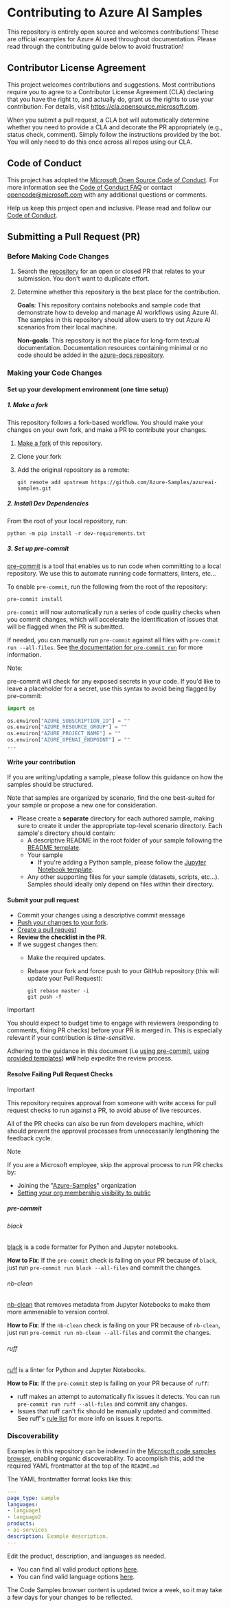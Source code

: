 # Contributing to Azure AI Samples

This repository is entirely open source and welcomes contributions! These are official examples for Azure AI used throughout documentation. Please read through the contributing guide below to avoid frustration!

## Contributor License Agreement
This project welcomes contributions and suggestions.  Most contributions require you to agree to a
Contributor License Agreement (CLA) declaring that you have the right to, and actually do, grant us
the rights to use your contribution. For details, visit https://cla.opensource.microsoft.com.

When you submit a pull request, a CLA bot will automatically determine whether you need to provide
a CLA and decorate the PR appropriately (e.g., status check, comment). Simply follow the instructions
provided by the bot. You will only need to do this once across all repos using our CLA.

## Code of Conduct
This project has adopted the [Microsoft Open Source Code of Conduct](https://opensource.microsoft.com/codeofconduct/).
For more information see the [Code of Conduct FAQ](https://opensource.microsoft.com/codeofconduct/faq/) or
contact [opencode@microsoft.com](mailto:opencode@microsoft.com) with any additional questions or comments.

Help us keep this project open and inclusive. Please read and follow our [Code of Conduct](https://opensource.microsoft.com/codeofconduct/).


## Submitting a Pull Request (PR)

### Before Making Code Changes

1. Search the [repository](https://github.com/Azure-Samples/azureai-samples/pulls) for an open or closed PR
  that relates to your submission. You don't want to duplicate effort.
2. Determine whether this repository is the best place for the contribution.

   **Goals**: This repository contains notebooks and sample code that demonstrate how to develop and manage AI
   workflows using Azure AI. The samples in this repository should allow users to try out Azure AI scenarios from their
   local machine.

   **Non-goals**: This repository is not the place for long-form textual documentation. Documentation resources
   containing minimal or no code should be added in the [azure-docs repository](https://github.com/MicrosoftDocs/azure-docs).

### Making your Code Changes

#### Set up your development environment (one time setup)

##### 1. Make a fork

This repository follows a fork-based workflow. You should make your changes on your own fork, and make a PR to
contribute your changes.

1. [Make a fork](https://docs.github.com/en/get-started/quickstart/fork-a-repo) of this repository.
2. Clone your fork
3. Add the original repository as a remote:

   ```shell
   git remote add upstream https://github.com/Azure-Samples/azureai-samples.git
   ```

##### 2. Install Dev Dependencies

From the root of your local repository, run:

```shell
python -m pip install -r dev-requirements.txt
```

##### 3. Set up pre-commit

[pre-commit](https://pre-commit.com/) is a tool that enables us to run code when committing to a local repository. We
use this to automate running code formatters, linters, etc...

To enable `pre-commit`, run the following from the root of the repository:

```shell
pre-commit install
```

`pre-commit` will now automatically run a series of code quality checks when you commit changes, which
will accelerate the identification of issues that will be flagged when the PR is submitted.

If needed, you can manually run `pre-commit` against all files  with `pre-commit run --all-files`. See
[the documentation for `pre-commit run`](https://pre-commit.com/#pre-commit-run) for more information.

Note: 

pre-commit will check for any exposed secrets in your code. If you'd like to leave a placeholder for a secret, use this syntax to avoid being flagged by pre-commit:

```python
import os

os.environ["AZURE_SUBSCRIPTION_ID"] = ""
os.environ["AZURE_RESOURCE_GROUP"] = ""
os.environ["AZURE_PROJECT_NAME"] = ""
os.environ["AZURE_OPENAI_ENDPOINT"] = ""
...
```


#### Write your contribution

If you are writing/updating a sample, please follow this guidance on how the samples should be structured.

Note that samples are organized by scenario, find the one best-suited for your sample or propose a new one for consideration.

* Please create a **separate** directory for each authored sample, making sure to create it under the appropriate top-level scenario directory. Each sample's directory should contain:
    * A descriptive README in the root folder of your sample following the [README template].
    * Your sample
      * If you're adding a Python sample, please follow the [Jupyter Notebook template].
    * Any other supporting files for your sample (datasets, scripts, etc...). Samples should ideally only depend on files within their directory.

#### Submit your pull request

* Commit your changes using a descriptive commit message
* [Push your changes to your fork](https://docs.github.com/en/get-started/using-git/pushing-commits-to-a-remote-repository).
* [Create a pull request](https://docs.github.com/en/pull-requests/collaborating-with-pull-requests/proposing-changes-to-your-work-with-pull-requests/creating-a-pull-request)
* **Review the checklist in the PR**.
* If we suggest changes then:
  * Make the required updates.
  * Rebase your fork and force push to your GitHub repository (this will update your Pull Request):

    ```shell
    git rebase master -i
    git push -f
    ```

> [!IMPORTANT]
>
> You should expect to budget time to engage with reviewers (responding to comments, fixing PR checks) before your PR is merged in. This is especially
> relevant if your contribution is _time-sensitive_.
>
> Adhering to the guidance in this document (i.e [using pre-commit](#3-set-up-pre-commit), [using provided templates](#write-your-contribution)) ***will***
> help expedite the review process.

#### Resolve Failing Pull Request Checks


> [!IMPORTANT]
>
> This repository requires approval from someone with write access for pull request checks
> to run against a PR, to avoid abuse of live resources.
>
> All of the PR checks can also be run from developers machine, which should prevent the approval
> processes from unnecessarily lengthening the feedback cycle.
>
> > [!NOTE]
> > If you are a Microsoft employee, skip the approval process to run PR checks by:
> >
> >   * Joining the "[Azure-Samples](https://github.com/Azure-Samples)" organization
> >   * [Setting your org membership visibility to public](https://docs.github.com/en/account-and-profile/setting-up-and-managing-your-personal-account-on-github/managing-your-membership-in-organizations/publicizing-or-hiding-organization-membership#changing-the-visibility-of-your-organization-membership)
> >

##### pre-commit

###### black

[black](https://github.com/psf/black) is a code formatter for Python and Jupyter notebooks.

**How to Fix**: If the `pre-commit` check is failing on your PR because of `black`, just run `pre-commit run black --all-files` and commit the changes.

###### nb-clean

[nb-clean](https://github.com/srstevenson/nb-clean) that removes metadata from Jupyter Notebooks to make them more ammenable to version control.

**How to Fix**: If the `nb-clean` check is failing on your PR because of `nb-clean`, just run `pre-commit run nb-clean --all-files` and commit the changes.

###### ruff

[ruff](https://github.com/astral-sh/ruff) is a linter for Python and Jupyter Notebooks.

**How to Fix**: If the `pre-commit` step is failing on your PR because of `ruff`:
  * ruff makes an attempt to automatically fix issues it detects. You can run `pre-commit run ruff --all-files` and commit any changes.
  * Issues that ruff can't fix should be manually updated and committed. See ruff's [rule list](https://docs.astral.sh/ruff/rules/) for more info on issues it reports.

### Discoverability

Examples in this repository can be indexed in the [Microsoft code samples browser](https://docs.microsoft.com/samples), enabling organic discoverability. To accomplish this, add the required YAML frontmatter at the top of the `README.md`

The YAML frontmatter format looks like this:

```YAML
---
page_type: sample
languages:
- language1
- language2
products:
- ai-services
description: Example description.
---
```

Edit the product, description, and languages as needed.

* You can find all valid product options [here](https://review.learn.microsoft.com/en-us/help/platform/metadata-taxonomies?branch=main#product).
* You can find valid language options [here](https://review.learn.microsoft.com/en-us/help/platform/metadata-taxonomies?branch=main#dev-lang).

The Code Samples browser content is updated twice a week, so it may take a few days for your changes to be reflected.

[readme template]: ./.infra/templates/README-template.md
[jupyter notebook template]: ./.infra/templates/template.ipynb

